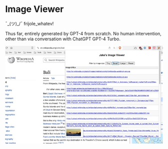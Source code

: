 # Image Viewer

¯\_(ツ)_/¯ frijole_whatev!

Thus far, entirely generated by GPT-4 from scratch. No human intervention, other than via 
conversation with ChatGPT GPT-4 Turbo.

![Screenshot](images/bali.jpg)
